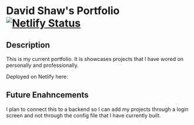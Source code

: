 # David Shaw's Portfolio [![Netlify Status](https://api.netlify.com/api/v1/badges/1d344792-cc28-4cf5-bae7-0b772244344b/deploy-status)](https://app.netlify.com/sites/david-shaw/deploys)

## Description
This is my current portfolio.  It is showcases projects that I have wored on personally and professionally.  

Deployed on Netlify here: 

## Future Enahncements
I plan to connect this to a backend so I can add my projects through a login screen and not through the config file that I have currently built.  